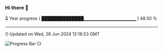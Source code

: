 ### Hi there 👋

⏳ Year progress { ██████████████▁▁▁▁▁▁▁▁▁▁▁▁▁▁▁▁ } 48.50 %

---

⏰ Updated on Wed, 26 Jun 2024 12:18:53 GMT

![Progress Bar CI](https://github.com/code-lakshay/GitHub-Actions-Demo/workflows/Progress%20Bar%20CI/badge.svg)
